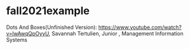 # fall2021example
Dots And Boxes(Unfinished Version): https://www.youtube.com/watch?v=lwAwqQpOyyU, Savannah Tertulien, Junior , Management Information Systems
